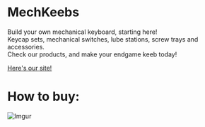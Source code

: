 # MechKeebs

Build your own mechanical keyboard, starting here! \
Keycap sets, mechanical switches, lube stations, screw trays and accessories.\
Check our products, and make your endgame keeb today!

[Here's our site!](https://github.com/facebook/create-react-app)

# How to buy:

![Imgur](https://i.imgur.com/iMCR8Oi.gifv)
